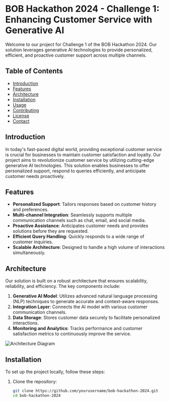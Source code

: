 # BOB Hackathon 2024 - Challenge 1: Enhancing Customer Service with Generative AI

Welcome to our project for Challenge 1 of the BOB Hackathon 2024. Our solution leverages generative AI technologies to provide personalized, efficient, and proactive customer support across multiple channels.

## Table of Contents

- [Introduction](#introduction)
- [Features](#features)
- [Architecture](#architecture)
- [Installation](#installation)
- [Usage](#usage)
- [Contributing](#contributing)
- [License](#license)
- [Contact](#contact)

## Introduction

In today's fast-paced digital world, providing exceptional customer service is crucial for businesses to maintain customer satisfaction and loyalty. Our project aims to revolutionize customer service by utilizing cutting-edge generative AI technologies. This solution enables businesses to offer personalized support, respond to queries efficiently, and anticipate customer needs proactively.

## Features

- **Personalized Support**: Tailors responses based on customer history and preferences.
- **Multi-channel Integration**: Seamlessly supports multiple communication channels such as chat, email, and social media.
- **Proactive Assistance**: Anticipates customer needs and provides solutions before they are requested.
- **Efficient Query Handling**: Quickly responds to a wide range of customer inquiries.
- **Scalable Architecture**: Designed to handle a high volume of interactions simultaneously.

## Architecture

Our solution is built on a robust architecture that ensures scalability, reliability, and efficiency. The key components include:

1. **Generative AI Model**: Utilizes advanced natural language processing (NLP) techniques to generate accurate and context-aware responses.
2. **Integration Layer**: Connects the AI model with various customer communication channels.
3. **Data Storage**: Stores customer data securely to facilitate personalized interactions.
4. **Monitoring and Analytics**: Tracks performance and customer satisfaction metrics to continuously improve the service.

![Architecture Diagram](path/to/architecture-diagram.png)

## Installation

To set up the project locally, follow these steps:

1. Clone the repository:
   ```bash
   git clone https://github.com/yourusername/bob-hackathon-2024.git
   cd bob-hackathon-2024
